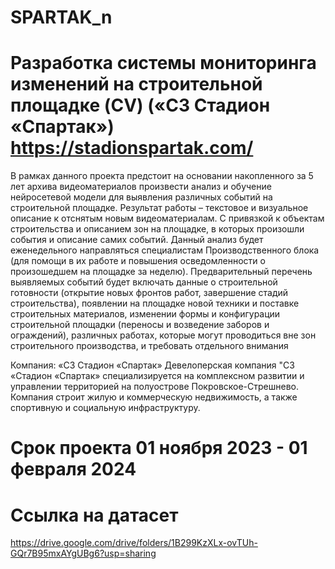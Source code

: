 # SPARTAK_n

# Разработка системы мониторинга изменений на строительной площадке (CV) («СЗ Стадион «Спартак») <https://stadionspartak.com/>
В рамках данного проекта предстоит на основании накопленного за 5  лет архива видеоматериалов произвести
анализ и обучение нейросетевой модели для выявления различных событий на строительной площадке. 
Результат работы – текстовое и визуальное описание к отснятым новым видеоматериалам. 
С привязкой к объектам строительства и описанием зон на площадке, в которых произошли события и описание самих событий. 
Данный анализ будет еженедельного направляться специалистам Производственного блока (для помощи в их работе и повышения осведомленности о произошедшем на площадке за неделю).
Предварительный перечень выявляемых событий будет включать данные о строительной готовности (открытие новых фронтов работ,
завершение стадий строительства), появлении на площадке новой техники и поставке строительных материалов, изменении формы и конфигурации строительной площадки (переносы и возведение заборов и ограждений), различных работах, которые могут проводиться вне зон строительного производства, и требовать отдельного внимания


Компания: «СЗ Стадион «Спартак»
Девелоперская компания "СЗ «Стадион «Спартак» специализируется на комплексном развитии и управлении территорией на полуострове Покровское-Стрешнево. Компания строит жилую и коммерческую недвижимость, а также спортивную и социальную инфраструктуру.

# Срок проекта 01 ноября 2023 - 01 февраля 2024

# Ссылка на датасет
https://drive.google.com/drive/folders/1B299KzXLx-ovTUh-GQr7B95mxAYgUBg6?usp=sharing
